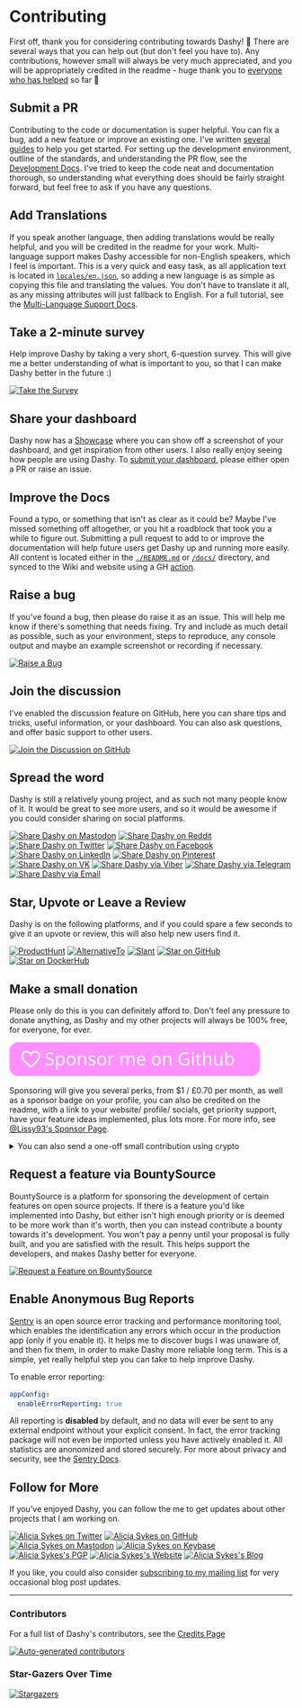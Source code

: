# Contributing

First off, thank you for considering contributing towards Dashy! 🙌
There are several ways that you can help out (but don't feel you have to). 
Any contributions, however small will always be very much appreciated, and you will be appropriately credited in the readme - huge thank you to [everyone who has helped](/docs/credits.md) so far 💞

## Submit a PR
Contributing to the code or documentation is super helpful. You can fix a bug, add a new feature or improve an existing one. I've written [several guides](https://github.com/Lissy93/dashy/blob/master/docs/development-guides.md) to help you get started. For setting up the development environment, outline of the standards, and understanding the PR flow, see the [Development Docs](https://github.com/Lissy93/dashy/blob/master/docs/development.md). I've tried to keep the code neat and documentation thorough, so understanding what everything does should be fairly straight forward, but feel free to ask if you have any questions.

## Add Translations
If you speak another language, then adding translations would be really helpful, and you will be credited in the readme for your work. Multi-language support makes Dashy accessible for non-English speakers, which I feel is important. This is a very quick and easy task, as all application text is located in [`locales/en.json`](https://github.com/Lissy93/dashy/blob/master/src/assets/locales/en.json), so adding a new language is as simple as copying this file and translating the values. You don't have to translate it all, as any missing attributes will just fallback to English. For a full tutorial, see the [Multi-Language Support Docs](https://github.com/Lissy93/dashy/blob/master/docs/multi-language-support.md).

## Take a 2-minute survey
Help improve Dashy by taking a very short, 6-question survey. This will give me a better understanding of what is important to you, so that I can make Dashy better in the future :)

[![Take the Survey](https://img.shields.io/badge/Take_the-Survey-%231a86fd?style=for-the-badge&logo=buddy)](https://n9fy6xak9yd.typeform.com/to/gl0L68ou)

## Share your dashboard
Dashy now has a [Showcase](https://github.com/Lissy93/dashy/blob/master/docs/showcase.md#dashy-showcase-) where you can show off a screenshot of your dashboard, and get inspiration from other users. I also really enjoy seeing how people are using Dashy. To [submit your dashboard](https://github.com/Lissy93/dashy/blob/master/docs/showcase.md#submitting-your-dashboard), please either open a PR or raise an issue.

## Improve the Docs
Found a typo, or something that isn't as clear as it could be? Maybe I've missed something off altogether, or you hit a roadblock that took you a while to figure out. Submitting a pull request to add to or improve the documentation will help future users get Dashy up and running more easily.
All content is located either in the [`./README.md`](/README.md) or [`/docs/`](/docs) directory, and synced to the Wiki and website using a GH [action](/actions/workflows/wiki-sync.yml).

## Raise a bug
If you've found a bug, then please do raise it as an issue. This will help me know if there's something that needs fixing. Try and include as much detail as possible, such as your environment, steps to reproduce, any console output and maybe an example screenshot or recording if necessary.

[![Raise a Bug](https://img.shields.io/badge/Raise_a-Bug-%23dc2d76?style=for-the-badge&logo=dependabot)](https://github.com/Lissy93/dashy/issues/new?assignees=lissy93&labels=%F0%9F%90%9B+Bug&template=bug.yml&title=%5BBUG%5D+%3Ctitle%3E)

## Join the discussion
I've enabled the discussion feature on GitHub, here you can share tips and tricks, useful information, or your dashboard. You can also ask questions, and offer basic support to other users.

[![Join the Discussion on GitHub](https://img.shields.io/badge/Join_the-Discussion-%23ffd000?style=for-the-badge&logo=livechat)](https://github.com/Lissy93/dashy/discussions)

## Spread the word
Dashy is still a relatively young project, and as such not many people know of it. It would be great to see more users, and so it would be awesome if you could consider sharing on social platforms.

[![Share Dashy on Mastodon](https://img.shields.io/badge/Share-Mastodon-%232b90d9?style=for-the-badge&logo=mastodon)](https://mastodon.social/?text=Check%20out%20Dashy%2C%20the%20privacy-friendly%2C%20self-hosted%20startpage%20for%20organizing%20your%20life%3A%20https%3A%2F%2Fgithub.com%2FLissy93%2Fdashy%20-%20By%20%40lissy93%40mastodon.social)
[![Share Dashy on Reddit](https://img.shields.io/badge/Share-Reddit-%23FF5700?style=for-the-badge&logo=reddit)](http://www.reddit.com/submit?url=https://github.com/Lissy93/dashy&title=Dashy%20-%20The%20self-hosted%20dashboard%20for%20your%20homelab%20%F0%9F%9A%80)
[![Share Dashy on Twitter](https://img.shields.io/badge/Share-Twitter-%231DA1F2?style=for-the-badge&logo=twitter)](https://twitter.com/intent/tweet?url=https://github.com/lissy93/dashy&text=Check%20out%20Dashy%20by%20@Lissy_Sykes,%20the%20self-hosted%20dashboard%20for%20your%20homelab%20%F0%9F%9A%80)
[![Share Dashy on Facebook](https://img.shields.io/badge/Share-Facebook-%234267B2?style=for-the-badge&logo=facebook)](https://www.facebook.com/sharer/sharer.php?u=https://github.com/lissy93/dashy)
[![Share Dashy on LinkedIn](https://img.shields.io/badge/Share-LinkedIn-%230077b5?style=for-the-badge&logo=linkedin)](https://www.linkedin.com/shareArticle?mini=true&url=https://github.com/lissy93/dashy)
[![Share Dashy on Pinterest](https://img.shields.io/badge/Share-Pinterest-%23E60023?style=for-the-badge&logo=pinterest)](https://pinterest.com/pin/create/button/?url=https://github.com/lissy93/dashy&media=https://raw.githubusercontent.com/Lissy93/dashy/master/docs/showcase/1-home-lab-material.png&description=Check%20out%20Dashy,%20the%20self-hosted%20dashboard%20for%20your%20homelab%20%F0%9F%9A%80)
[![Share Dashy on VK](https://img.shields.io/badge/Share-VK-%234C75A3?style=for-the-badge&logo=vk)](https://vk.com/share.php?url=https%3A%2F%2Fgithub.com%2Flissy93%2Fdashy%2F&title=Check%20out%20Dashy%20-%20The%20Self-Hosted%20Dashboard%20for%20your%20Homelab%20%F0%9F%9A%80)
[![Share Dashy via Viber](https://img.shields.io/badge/Share-Viber-%238176d6?style=for-the-badge&logo=viber)](viber://forward?text=https%3A%2F%2Fgithub.com%2Flissy93%2Fdashy%0ACheck%20out%20Dashy%2C%20the%20self-hosted%20dashboard%20for%20your%20homelab%20%F0%9F%9A%80)
[![Share Dashy via Telegram](https://img.shields.io/badge/Share-Telegram-%230088cc?style=for-the-badge&logo=telegram)](https://t.me/share/url?url=https%3A%2F%2Fgithub.com%2Flissy93%2Fdashy&text=Check%20out%20Dashy%2C%20the%20self-hosted%20dashboard%20for%20your%20homelab%20%F0%9F%9A%80)
[![Share Dashy via Email](https://img.shields.io/badge/Share-Email-%238A90C7?style=for-the-badge&logo=protonmail)](mailto:info@example.com?&subject=Check%20out%20Dashy%20-%20The%20self-hosted%20dashboard%20for%20your%20homelab%20%F0%9F%9A%80&cc=&bcc=&body=https://github.com/lissy93/dashy)

## Star, Upvote or Leave a Review
Dashy is on the following platforms, and if you could spare a few seconds to give it an upvote or review, this will also help new users find it.

[![ProductHunt](https://img.shields.io/badge/Review-ProductHunt-%23b74424?style=for-the-badge&logo=producthunt)](https://www.producthunt.com/posts/dashy)
[![AlternativeTo](https://img.shields.io/badge/Review-AlternativeTo-%235581a6?style=for-the-badge&logo=abletonlive)](https://alternativeto.net/software/dashy/about/)
[![Slant](https://img.shields.io/badge/Review-Slant-%2346a1df?style=for-the-badge&logo=capacitor)](https://www.slant.co/improve/topics/27783/viewpoints/1/~self-hosted-homelab-startpage~dashy)
[![Star on GitHub](https://img.shields.io/github/stars/Lissy93/Dashy?color=ba96d6&label=Star%20-%20GitHub&logo=github&style=for-the-badge)](https://github.com/Lissy93/dashy/stargazers)
[![Star on DockerHub](https://img.shields.io/docker/stars/lissy93/dashy?color=4cb6e0&label=Star%20-%20Docker&logo=docker&style=for-the-badge)](https://hub.docker.com/r/lissy93/dashy)

## Make a small donation
Please only do this is you can definitely afford to. Don't feel any pressure to donate anything, as Dashy and my other projects will always be 100% free, for everyone, for ever.

[![Sponsor Lissy93 on GitHub](./assets/sponsor-button.svg)](https://github.com/sponsors/Lissy93)

Sponsoring will give you several perks, from $1 / £0.70 per month, as well as a sponsor badge on your profile, you can also be credited on the readme, with a link to your website/ profile/ socials, get priority support,  have your feature ideas implemented, plus lots more. For more info, see [@Lissy93's Sponsor Page](https://github.com/sponsors/Lissy93).

<details>
	<summary>You can also send a one-off small contribution using crypto</summary>
	<p>

[![Donate with BTC](https://en.cryptobadges.io/badge/big/3853bSxupMjvxEYfwGDGAaLZhTKxB2vEVC)](https://en.cryptobadges.io/donate/3853bSxupMjvxEYfwGDGAaLZhTKxB2vEVC)[![Donate with Ethereum](https://en.cryptobadges.io/badge/big/0x0fc98cBf8bea932B4470C46C0FbE1ed1f6765017)](https://en.cryptobadges.io/donate/0x0fc98cBf8bea932B4470C46C0FbE1ed1f6765017)

- **BTC**: `3853bSxupMjvxEYfwGDGAaLZhTKxB2vEVC`
- **ETH**: `0x0fc98cBf8bea932B4470C46C0FbE1ed1f6765017` / `aliciasykes.eth`
- **XMR**: `471KZdxb6N63aABR4WYwMRjTVkc1p1x7wGsUTEF7AMYzL8L94A5pCuYWkosgJQ5Ze8Y2PscVCGZFJa3hDPg6MaDq47GUm8r`
- **LTC**: `MAuck6Ea1qaNihwKfXutkR1R6BorMth86H`
- **ZEC**: `t1bw1SefijsXRDQVxC9w64XsRK8hBhtQohQ`

  </p>
</details>

## Request a feature via BountySource
BountySource is a platform for sponsoring the development of certain features on open source projects. If there is a feature you'd like implemented into Dashy, but either isn't high enough priority or is deemed to be more work than it's worth, then you can instead contribute a bounty towards it's development. You won't pay a penny until your proposal is fully built, and you are satisfied with the result. This helps support the developers, and makes Dashy better for everyone.

[![Request a Feature on BountySource](https://img.shields.io/badge/BountySource-Dashy-%23F67909?style=for-the-badge&logo=openbugbounty)](https://www.bountysource.com/teams/dashy)

## Enable Anonymous Bug Reports
[Sentry](https://github.com/getsentry/sentry) is an open source error tracking and performance monitoring tool, which enables the identification any errors which occur in the production app (only if you enable it). It helps me to discover bugs I was unaware of, and then fix them, in order to make Dashy more reliable long term. This is a simple, yet really helpful step you can take to help improve Dashy.

To enable error reporting:
```yaml
appConfig:
  enableErrorReporting: true
```

All reporting is **disabled** by default, and no data will ever be sent to any external endpoint without your explicit consent. In fact, the error tracking package will not even be imported unless you have actively enabled it. All statistics are anonomized and stored securely. For more about privacy and security, see the [Sentry Docs](https://sentry.io/security/).

## Follow for More
If you've enjoyed Dashy, you can follow the me to get updates about other projects that I am working on.

[![Alicia Sykes on Twitter](https://img.shields.io/twitter/follow/Lissy_Sykes?style=social&logo=twitter)](https://twitter.com/Lissy_Sykes)
[![Alicia Sykes on GitHub](https://img.shields.io/github/followers/lissy93?label=Lissy93&style=social)](https://github.com/Lissy93)
[![Alicia Sykes on Mastodon](https://img.shields.io/mastodon/follow/1032965?domain=https%3A%2F%2Fmastodon.social)](https://mastodon.social/web/accounts/1032965)
[![Alicia Sykes on Keybase](https://img.shields.io/badge/aliciasykes--lightgrey?style=social&logo=Keybase)](https://keybase.io/aliciasykes)
[![Alicia Sykes's PGP](https://img.shields.io/badge/PGP--lightgrey?style=social&logo=Let%E2%80%99s%20Encrypt)](https://keybase.io/aliciasykes/pgp_keys.asc)
[![Alicia Sykes's Website](https://img.shields.io/badge/aliciasykes.com--lightgrey?style=social&logo=Tencent%20QQ)](https://aliciasykes.com)
[![Alicia Sykes's Blog](https://img.shields.io/badge/Blog--lightgrey?style=social&logo=micro.blog)](https://notes.aliciasykes.com/)

If you like, you could also consider [subscribing to my mailing list](https://notes.aliciasykes.com/subscribe) for very occasional blog post updates.

---

### Contributors

For a full list of Dashy's contributors, see the [Credits Page](/docs/credits.md)

[![Auto-generated contributors](https://raw.githubusercontent.com/Lissy93/dashy/master/docs/assets/CONTRIBUTORS.svg)](/docs/credits.md)

### Star-Gazers Over Time

[![Stargazers](https://starchart.cc/Lissy93/dashy.svg)](https://seladb.github.io/StarTrack-js/#/preload?r=Lissy93,dashy)

